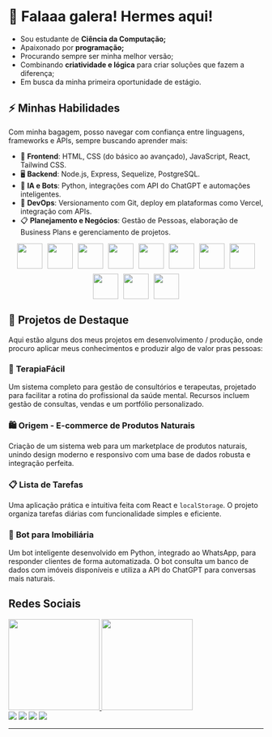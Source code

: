 # 👋 **Falaaa galera! Hermes aqui!**

- Sou estudante de **Ciência da Computação;**
- Apaixonado por **programação;**
- Procurando sempre ser minha melhor versão;
- Combinando **criatividade e lógica** para criar soluções que fazem a diferença;
- Em busca da minha primeira oportunidade de estágio.

## ⚡ **Minhas Habilidades**

Com minha bagagem, posso navegar com confiança entre linguagens, frameworks e APIs, sempre buscando aprender mais:

- 🎨 **Frontend**: HTML, CSS (do básico ao avançado), JavaScript, React, Tailwind CSS.
- 🖥️ **Backend**: Node.js, Express, Sequelize, PostgreSQL.
- 🤖 **IA e Bots**: Python, integrações com API do ChatGPT e automações inteligentes.
- 🔄 **DevOps**: Versionamento com Git, deploy em plataformas como Vercel, integração com APIs.
- 📋 **Planejamento e Negócios**: Gestão de Pessoas, elaboração de Business Plans e gerenciamento de projetos.

<div style="display: flex; justify-content: center; gap: 10px; flex-wrap: wrap;">
  <img src="https://cdn.jsdelivr.net/gh/devicons/devicon@latest/icons/python/python-original-wordmark.svg" width="50px" />
  <img src="https://cdn.jsdelivr.net/gh/devicons/devicon@latest/icons/javascript/javascript-original.svg" width="50px" />
  <img src="https://cdn.jsdelivr.net/gh/devicons/devicon@latest/icons/c/c-original.svg" width="50px" />
  <img src="https://cdn.jsdelivr.net/gh/devicons/devicon@latest/icons/nodejs/nodejs-original-wordmark.svg" width="50px" />
  <img src="https://cdn.jsdelivr.net/gh/devicons/devicon@latest/icons/react/react-original-wordmark.svg" width="50px" />
  <img src="https://cdn.jsdelivr.net/gh/devicons/devicon@latest/icons/django/django-plain-wordmark.svg" width="50px" />          
  <img src="https://cdn.jsdelivr.net/gh/devicons/devicon@latest/icons/flask/flask-original.svg" width="50px" />
  <img src="https://cdn.jsdelivr.net/gh/devicons/devicon@latest/icons/git/git-original.svg" width="50px" />
  <img src="https://cdn.jsdelivr.net/gh/devicons/devicon@latest/icons/html5/html5-original.svg" width="50px" />
  <img src="https://cdn.jsdelivr.net/gh/devicons/devicon@latest/icons/css3/css3-original.svg" width="50px" />
  <img src="https://cdn.jsdelivr.net/gh/devicons/devicon@latest/icons/tailwindcss/tailwindcss-original.svg" width="50px" />    
</div>

## 🚀 **Projetos de Destaque**

Aqui estão alguns dos meus projetos em desenvolvimento / produção, onde procuro aplicar meus conhecimentos e produzir algo de valor pras pessoas:

### 🎯 **TerapiaFácil**

Um sistema completo para gestão de consultórios e terapeutas, projetado para facilitar a rotina do profissional da saúde mental. Recursos incluem gestão de consultas, vendas e um portfólio personalizado.

### 🛍️ **Origem - E-commerce de Produtos Naturais**

Criação de um sistema web para um marketplace de produtos naturais, unindo design moderno e responsivo com uma base de dados robusta e integração perfeita.

### 📋 **Lista de Tarefas**

Uma aplicação prática e intuitiva feita com React e `localStorage`. O projeto organiza tarefas diárias com funcionalidade simples e eficiente.

### 🤖 **Bot para Imobiliária**

Um bot inteligente desenvolvido em Python, integrado ao WhatsApp, para responder clientes de forma automatizada. O bot consulta um banco de dados com imóveis disponíveis e utiliza a API do ChatGPT para conversas mais naturais.

## Redes Sociais

<div>
<a href="https://github.com/seu-usuário-aqui">
<img loading="lazy" height="180em" src="https://github-readme-stats.vercel.app/api/top-langs/?username=HermesSoftwareEngineer&layout=compact&langs_count=7&theme=dracula"/>
<img loading="lazy" height="180em" src="https://github-readme-stats.vercel.app/api?username=HermesSoftwareEngineer&show_icons=true&theme=dracula&include_all_commits=true&count_private=true"/>
</div>

<div>
<a href="https://www.youtube.com/@respostaexata7724" target="_blank"><img loading="lazy" src="https://img.shields.io/badge/YouTube-FF0000?style=for-the-badge&logo=youtube&logoColor=white" target="_blank"></a>
<a href="https://instagram.com/hermess.msc/" target="_blank"><img loading="lazy" src="https://img.shields.io/badge/-Instagram-%23E4405F?style=for-the-badge&logo=instagram&logoColor=white" target="_blank"></a>
<a href = "mailto:contato@hermesbarbosa9"><img loading="lazy" src="https://img.shields.io/badge/Gmail-D14836?style=for-the-badge&logo=gmail&logoColor=white" target="_blank"></a>
<a href="https://www.linkedin.com/in/hermes-barbosa-78840118a" target="_blank"><img loading="lazy" src="https://img.shields.io/badge/-LinkedIn-%230077B5?style=for-the-badge&logo=linkedin&logoColor=white" target="_blank"></a>   
</div>

---




